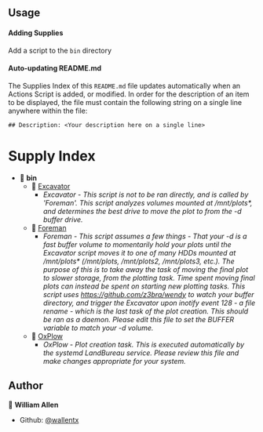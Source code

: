 ## Usage

#### Adding Supplies

Add a script to the `bin` directory

#### Auto-updating README.md

The Supplies Index of this `README.md` file updates automatically when an Actions Script is added, or modified. In order for the description of an item to be displayed, the file must contain the following string on a single line anywhere within the file:

`## Description: <Your description here on a single line>`

# Supply Index

- 📂 __bin__
   - 📄 [Excavator](/bin/Excavator)
      - _Excavator - This script is not to be ran directly, and is called by 'Foreman'. This script analyzes volumes mounted at /mnt/plots*, and determines the best drive to move the plot to from the -d buffer drive._
   - 📄 [Foreman](/bin/Foreman)
      - _Foreman - This script assumes a few things - That your -d is a fast buffer volume to momentarily hold your plots until the Excavator script moves it to one of many HDDs mounted at /mnt/plots* (/mnt/plots, /mnt/plots2, /mnt/plots3, etc.). The purpose of this is to take away the task of moving the final plot to slower storage, from the plotting task. Time spent moving final plots can instead be spent on starting new plotting tasks. This script uses https://github.com/z3bra/wendy to watch your buffer directory, and trigger the Excavator upon inotify event 128 - a file rename - which is the last task of the plot creation. This should be ran as a daemon. Please edit this file to set the BUFFER variable to match your -d volume._
   - 📄 [OxPlow](/bin/OxPlow)
      - _OxPlow - Plot creation task. This is executed automatically by the systemd LandBureau service. Please review this file and make changes appropriate for your system._


## Author

👤 **William Allen**

* Github: [@wallentx](https://github.com/wallentx)
